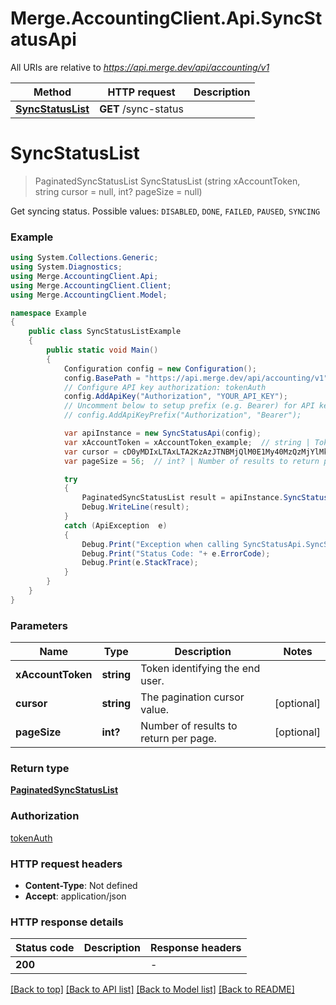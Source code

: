 # Merge.AccountingClient.Api.SyncStatusApi

All URIs are relative to *https://api.merge.dev/api/accounting/v1*

Method | HTTP request | Description
------------- | ------------- | -------------
[**SyncStatusList**](SyncStatusApi.md#syncstatuslist) | **GET** /sync-status | 


<a name="syncstatuslist"></a>
# **SyncStatusList**
> PaginatedSyncStatusList SyncStatusList (string xAccountToken, string cursor = null, int? pageSize = null)



Get syncing status. Possible values: `DISABLED`, `DONE`, `FAILED`, `PAUSED`, `SYNCING`

### Example
```csharp
using System.Collections.Generic;
using System.Diagnostics;
using Merge.AccountingClient.Api;
using Merge.AccountingClient.Client;
using Merge.AccountingClient.Model;

namespace Example
{
    public class SyncStatusListExample
    {
        public static void Main()
        {
            Configuration config = new Configuration();
            config.BasePath = "https://api.merge.dev/api/accounting/v1";
            // Configure API key authorization: tokenAuth
            config.AddApiKey("Authorization", "YOUR_API_KEY");
            // Uncomment below to setup prefix (e.g. Bearer) for API key, if needed
            // config.AddApiKeyPrefix("Authorization", "Bearer");

            var apiInstance = new SyncStatusApi(config);
            var xAccountToken = xAccountToken_example;  // string | Token identifying the end user.
            var cursor = cD0yMDIxLTAxLTA2KzAzJTNBMjQlM0E1My40MzQzMjYlMkIwMCUzQTAw;  // string | The pagination cursor value. (optional) 
            var pageSize = 56;  // int? | Number of results to return per page. (optional) 

            try
            {
                PaginatedSyncStatusList result = apiInstance.SyncStatusList(xAccountToken, cursor, pageSize);
                Debug.WriteLine(result);
            }
            catch (ApiException  e)
            {
                Debug.Print("Exception when calling SyncStatusApi.SyncStatusList: " + e.Message );
                Debug.Print("Status Code: "+ e.ErrorCode);
                Debug.Print(e.StackTrace);
            }
        }
    }
}
```

### Parameters

Name | Type | Description  | Notes
------------- | ------------- | ------------- | -------------
 **xAccountToken** | **string**| Token identifying the end user. | 
 **cursor** | **string**| The pagination cursor value. | [optional] 
 **pageSize** | **int?**| Number of results to return per page. | [optional] 

### Return type

[**PaginatedSyncStatusList**](PaginatedSyncStatusList.md)

### Authorization

[tokenAuth](../README.md#tokenAuth)

### HTTP request headers

 - **Content-Type**: Not defined
 - **Accept**: application/json


### HTTP response details
| Status code | Description | Response headers |
|-------------|-------------|------------------|
| **200** |  |  -  |

[[Back to top]](#) [[Back to API list]](../README.md#documentation-for-api-endpoints) [[Back to Model list]](../README.md#documentation-for-models) [[Back to README]](../README.md)


